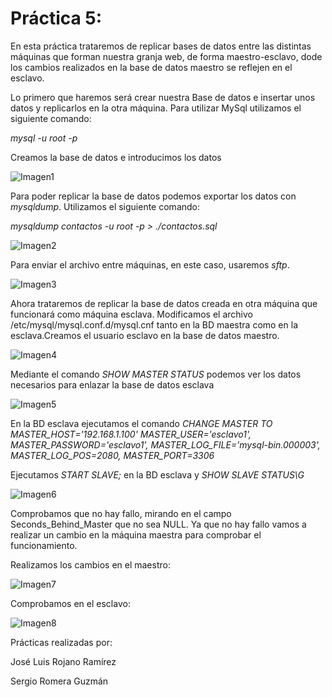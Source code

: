 # Práctica 5:

En esta práctica trataremos de replicar bases de datos entre las distintas máquinas que forman nuestra granja web, de forma maestro-esclavo, dode los cambios realizados en la base de datos maestro se reflejen en el esclavo.

Lo primero que haremos será crear nuestra Base de datos e insertar unos datos y replicarlos en la otra máquina. Para utilizar MySql utilizamos el siguiente comando:

*mysql -u root -p*

Creamos la base de datos e introducimos los datos

![Imagen1](https://raw.githubusercontent.com/sgromera/SWAP/master/P5/sql-data.png)

Para poder replicar la base de datos podemos exportar los datos con *mysqldump*. Utilizamos el siguiente comando:

*mysqldump contactos -u root -p > ./contactos.sql*

![Imagen2](https://raw.githubusercontent.com/sgromera/SWAP/master/P5/mysqldump.png)

Para enviar el archivo entre máquinas, en este caso, usaremos *sftp*.

![Imagen3](https://raw.githubusercontent.com/sgromera/SWAP/master/P5/sftp.png)

Ahora trataremos de replicar la base de datos creada en otra máquina que funcionará como máquina esclava. Modificamos el archivo /etc/mysql/mysql.conf.d/mysql.cnf tanto en la BD maestra como en la esclava.Creamos el usuario esclavo en la base de datos maestro.

![Imagen4](https://raw.githubusercontent.com/sgromera/SWAP/master/P5/crea_esclavo.png)

Mediante el comando *SHOW MASTER STATUS* podemos ver los datos necesarios para enlazar la base de datos esclava

![Imagen5](https://raw.githubusercontent.com/sgromera/SWAP/master/P5/show_master_status.png)

En la BD esclava ejecutamos el comando *CHANGE MASTER TO MASTER_HOST='192.168.1.100' MASTER_USER='esclavo1', MASTER_PASSWORD='esclavo1', MASTER_LOG_FILE='mysql-bin.000003', MASTER_LOG_POS=2080, MASTER_PORT=3306*

Ejecutamos *START SLAVE;* en la BD esclava y *SHOW SLAVE STATUS\G*

![Imagen6](https://raw.githubusercontent.com/sgromera/SWAP/master/P5/show_slave_status.png)

Comprobamos que no hay fallo, mirando en el campo Seconds_Behind_Master que no sea NULL. Ya que no hay fallo vamos a realizar un cambio en la máquina maestra para comprobar el funcionamiento.

Realizamos los cambios en el maestro:

![Imagen7](https://raw.githubusercontent.com/sgromera/SWAP/master/P5/cambios_maestro.png)

Comprobamos en el esclavo:

![Imagen8](https://raw.githubusercontent.com/sgromera/SWAP/master/P5/cambios_esclavo.png)

Prácticas realizadas por:

José Luis Rojano Ramírez

Sergio Romera Guzmán
